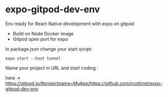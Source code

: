 # expo-gitpod-dev-env
Env ready for React Native development with expo on gitpod


- Build on Node Docker image
- Gitpod open port for expo

In package.json change your start script:

  `expo start --host tunnel`


Name your project in URL and start coding :

here -> https://gitpod.io/#projectname=MyApp/https://github.com/rcottinet/expo-gitpod-dev-env
